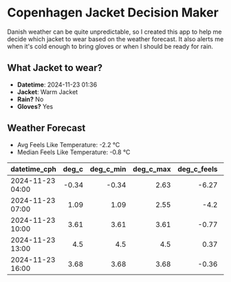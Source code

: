 
# Copenhagen Jacket Decision Maker

Danish weather can be quite unpredictable, so I created this app to help me decide which jacket to wear based on the weather forecast. 
It also alerts me when it's cold enough to bring gloves or when I should be ready for rain.

## What Jacket to wear?

- **Datetime**: 2024-11-23 01:36
- **Jacket**: Warm Jacket
- **Rain?** No
- **Gloves?** Yes

## Weather Forecast
- Avg Feels Like Temperature: -2.2 °C
- Median Feels Like Temperature: -0.8 °C

| datetime_cph     |   deg_c |   deg_c_min |   deg_c_max |   deg_c_feels | weather   | wind   | rain   |
|:-----------------|--------:|------------:|------------:|--------------:|:----------|:-------|:-------|
| 2024-11-23 04:00 |   -0.34 |       -0.34 |        2.63 |         -6.27 | Clouds    | High   | None   |
| 2024-11-23 07:00 |    1.09 |        1.09 |        2.55 |         -4.2  | Clouds    | High   | None   |
| 2024-11-23 10:00 |    3.61 |        3.61 |        3.61 |         -0.77 | Clear     | High   | None   |
| 2024-11-23 13:00 |    4.5  |        4.5  |        4.5  |          0.37 | Clouds    | High   | None   |
| 2024-11-23 16:00 |    3.68 |        3.68 |        3.68 |         -0.36 | Clouds    | High   | None   |
        